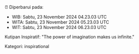 ⏰ Diperbarui pada:
- WIB: Sabtu, 23 November 2024 04.23.03 UTC
- WITA: Sabtu, 23 November 2024 05.23.03 UTC
- WIT: Sabtu, 23 November 2024 06.23.03 UTC

Kutipan Inspiratif:
"The power of imagination makes us infinite."


Kategori: inspirational

